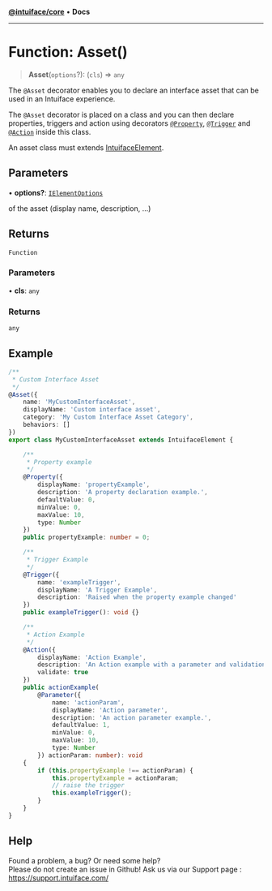 [**@intuiface/core**](../README.md) • **Docs**

***

# Function: Asset()

> **Asset**(`options`?): (`cls`) => `any`

The `@Asset` decorator enables you to declare an interface asset that can be used in an Intuiface experience.

The `@Asset` decorator is placed on a class and you can then declare properties, triggers and action using decorators [`@Property`](Property.md), [`@Trigger`](Trigger.md) and [`@Action`](Action.md) inside this class.

An asset class must extends [IntuifaceElement](../classes/IntuifaceElement.md).

## Parameters

• **options?**: [`IElementOptions`](../interfaces/IElementOptions.md)

of the asset (display name, description, ...)

## Returns

`Function`

### Parameters

• **cls**: `any`

### Returns

`any`

## Example

```ts
/**
 * Custom Interface Asset
 */
@Asset({
    name: 'MyCustomInterfaceAsset',
    displayName: 'Custom interface asset',
    category: 'My Custom Interface Asset Category',
    behaviors: []
})
export class MyCustomInterfaceAsset extends IntuifaceElement {

    /**
     * Property example
     */
    @Property({
        displayName: 'propertyExample',
        description: 'A property declaration example.',
        defaultValue: 0,
        minValue: 0,
        maxValue: 10,
        type: Number
    })
    public propertyExample: number = 0;

    /**
     * Trigger Example
     */
    @Trigger({
        name: 'exampleTrigger',
        displayName: 'A Trigger Example',
        description: 'Raised when the property example changed'
    })
    public exampleTrigger(): void {}

    /**
     * Action Example
     */
    @Action({
        displayName: 'Action Example',
        description: 'An Action example with a parameter and validation',
        validate: true
    })
    public actionExample(
        @Parameter({
            name: 'actionParam',
            displayName: 'Action parameter',
            description: 'An action parameter example.',
            defaultValue: 1,
            minValue: 0,
            maxValue: 10,
            type: Number
        }) actionParam: number): void
    {
        if (this.propertyExample !== actionParam) {
            this.propertyExample = actionParam;
            // raise the trigger
            this.exampleTrigger();
        }
    }
}
```


## Help
Found a problem, a bug? Or need some help?  
Please do not create an issue in Github! Ask us via our Support page : https://support.intuiface.com/